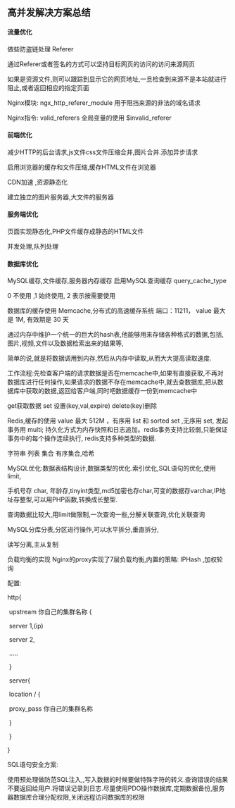 ## 			高并发解决方案总结

#### 流量优化

做些防盗链处理 Referer

通过Referer或者签名的方式可以坚持目标网页的访问的访问来源网页

如果是资源文件,则可以跟踪到显示它的网页地址,一旦检查到来源不是本站就进行阻止,或者返回相应的指定页面

Nginx模块: ngx_http_referer_module  用于阻挡来源的非法的域名请求

Nginx指令: valid_referers  全局变量的使用 $invalid_referer

####  前端优化

减少HTTP的后台请求,js文件css文件压缩合并,图片合并.添加异步请求

启用浏览器的缓存和文件压缩,缓存HTML文件在浏览器

CDN加速 ,资源静态化

建立独立的图片服务器,大文件的服务器

####  服务端优化

页面实现静态化,PHP文件缓存成静态的HTML文件

并发处理,队列处理

####  数据库优化

MySQL缓存,文件缓存,服务器内存缓存 启用MySQL查询缓存 query_cache_type

0 不使用 ,1  始终使用, 2 表示按需要使用

数据库的缓存使用 Memcache,分布式的高速缓存系统  端口：11211， value 最大是 1M, 有效期是 30 天

通过内存中维护一个统一的巨大的hash表,他能够用来存储各种格式的数据,包括,图片,视频,文件以及数据检索出来的结果等,

简单的说,就是将数据调用到内存,然后从内存中读取,从而大大提高读取速度.

工作流程:先检查客户端的请求数据是否在memcache中,如果有直接获取,不再对数据库进行任何操作,如果请求的数据不存在memcache中,就去查数据库,把从数据库中获取的数据,返回给客户端,同时吧数据缓存一份到memcache中

get获取数据 set 设置(key,val,expire) delete(key)删除

Redis,缓存的使用  value 最大 512M ，有序用 list 和 sorted  set ,无序用 set, 发起事务用 multi; 持久化方式为内存快照和日志追加。redis事务支持比较弱,只能保证事务中的每个操作连续执行, redis支持多种类型的数据.

字符串   列表  集合 有序集合,哈希

MySQL优化:数据表结构设计,数据类型的优化.索引优化,SQL语句的优化,使用limit,

手机号存 char, 年龄存,tinyint类型,md5加密也存char,可变的数据存varchar,IP地址存整型,可以用PHP函数,转换成长整型.

查询数据比较大,用limit做限制,一次查询一些,分解关联查询,优化关联查询

MySQL分库分表,分区进行操作,可以水平拆分,垂直拆分,

读写分离,主从复制

负载均衡的实现 Nginx的proxy实现了7层负载均衡,内置的策略: IPHash ,加权轮询

配置:

http{

​	upstream 你自己的集群名称 {

​		server 1,(ip)

​		server 2,

​		….. 

​	}

​	server{

​		location / {

​			proxy_pass 你自己的集群名称

​			}

​	}

}

SQL语句安全方案:

使用预处理做防范SQL注入,,写入数据的时候要做特殊字符的转义.查询错误的结果不要返回给用户.将错误记录到日志.尽量使用PDO操作数据库,定期数据备份,服务器数据库合理分配权限,关闭远程访问数据库的权限

